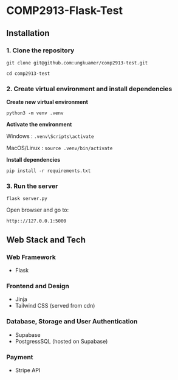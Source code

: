 # COMP2913-Flask-Test

## Installation
### 1. Clone the repository
`git clone git@github.com:ungkuamer/comp2913-test.git`

`cd comp2913-test`
### 2. Create virtual environment and install dependencies

__Create new virtual environment__

`python3 -m venv .venv`

__Activate the environment__

Windows : `.venv\Scripts\activate`

MacOS/Linux : `source .venv/bin/activate`

__Install dependencies__

`pip install -r requirements.txt`

### 3. Run the server

`flask server.py`

Open browser and go to:

`http:://127.0.0.1:5000`

## Web Stack and Tech

### Web Framework
- Flask

### Frontend and Design
- Jinja
- Tailwind CSS (served from cdn)

### Database, Storage and User Authentication
- Supabase
- PostgressSQL (hosted on Supabase) 

### Payment
- Stripe API
  